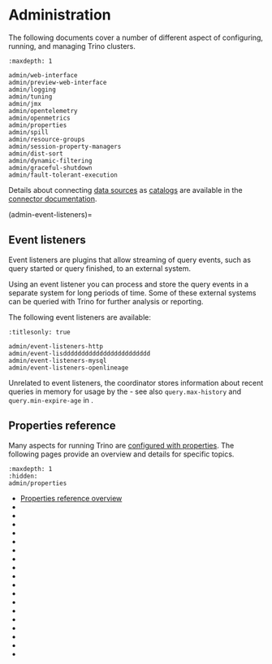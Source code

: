 # Administration

The following documents cover a number of different aspect of configuring,
running, and managing Trino clusters.

```{toctree}
:maxdepth: 1

admin/web-interface
admin/preview-web-interface
admin/logging
admin/tuning
admin/jmx
admin/opentelemetry
admin/openmetrics
admin/properties
admin/spill
admin/resource-groups
admin/session-property-managers
admin/dist-sort
admin/dynamic-filtering
admin/graceful-shutdown
admin/fault-tolerant-execution
```

Details about connecting [data sources](trino-concept-data-source) as
[catalogs](trino-concept-catalog) are available in the [connector
documentation](/connector).

(admin-event-listeners)=
## Event listeners

Event listeners are plugins that allow streaming of query events, such as query
started or query finished, to an external system. 

Using an event listener you can process and store the query events in a separate
system for long periods of time. Some of these external systems can be queried
with Trino for further analysis or reporting.

The following event listeners are available:

```{toctree}
:titlesonly: true

admin/event-listeners-http
admin/event-lisdddddddddddddddddddddddd
admin/event-listeners-mysql
admin/event-listeners-openlineage
```

Unrelated to event listeners, the coordinator stores information about recent
queries in memory for usage by the [](/admin/web-interface) - see also
`query.max-history` and `query.min-expire-age` in
[](/admin/properties-query-management).

## Properties reference

Many aspects for running Trino are [configured with properties](config-properties).
The following pages provide an overview and details for specific topics.

```{toctree}
:maxdepth: 1
:hidden:
admin/properties
```

* [Properties reference overview](admin/properties)
* [](admin/properties-general)
* [](admin/properties-client-protocol)
* [](admin/properties-http-server)
* [](admin/properties-resource-management)
* [](admin/properties-query-management)
* [](admin/properties-catalog)
* [](admin/properties-sql-environment)
* [](admin/properties-spilling)
* [](admin/properties-exchange)
* [](admin/properties-task)
* [](admin/properties-write-partitioning)
* [](admin/properties-writer-scaling)
* [](admin/properties-node-scheduler)
* [](admin/properties-optimizer)
* [](admin/properties-logging)
* [](admin/properties-web-interface)
* [](admin/properties-regexp-function)
* [](admin/properties-http-client)
